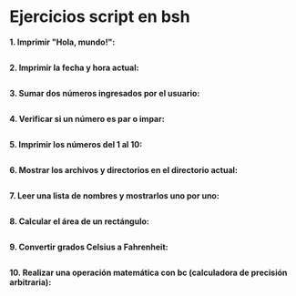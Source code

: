 # Ejercicios script en bsh
**1. Imprimir "Hola, mundo!":**
```bash

```
**2. Imprimir la fecha y hora actual:**
```bash

```
**3. Sumar dos números ingresados por el usuario:**
```bash

```
**4. Verificar si un número es par o impar:**
```bash

```
**5. Imprimir los números del 1 al 10:**
```bash

```
**6. Mostrar los archivos y directorios en el directorio actual:**
```bash

```
**7. Leer una lista de nombres y mostrarlos uno por uno:**
```bash

```
**8. Calcular el área de un rectángulo:**
```bash

```
**9. Convertir grados Celsius a Fahrenheit:**
```bash

```
**10. Realizar una operación matemática con bc (calculadora de precisión arbitraria):**
```bash

```


